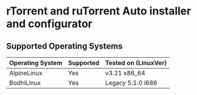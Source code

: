 # rTorrent and ruTorrent Auto installer and configurator

## Supported Operating Systems
| Operating System | Supported | Tested on (LinuxVer) |
|------------------|-----------|----------------------|
| AlpineLinux      | Yes       | v3.21 x86_64         |
| BodhiLinux       | Yes       | Legacy 5.1.0 i686    |
